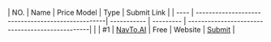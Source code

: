 | NO.  | Name  | Price Model | Type  | Submit Link |
| ---- | --------------------------------------------------| ----------- | --------- | ------------------------------------------------|                                                           |
| #1   | [NavTo.AI](https://www.navto.ai/) | Free | Website | [Submit](https://www.navto.ai/submit)                                                                 |